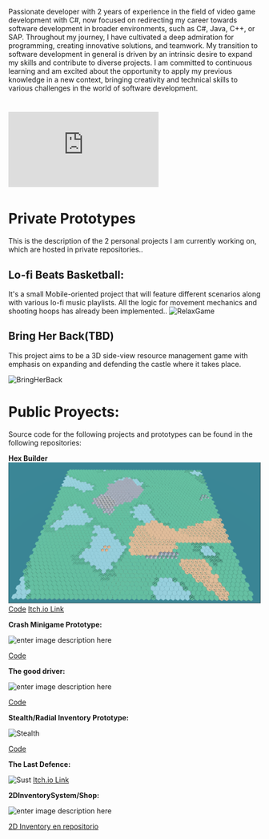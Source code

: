 ﻿
Passionate developer with 2 years of experience in the field of video game development with C#, now focused on redirecting my career towards software development in broader environments, such as C#, Java, C++, or SAP. Throughout my journey, I have cultivated a deep admiration for programming, creating innovative solutions, and teamwork. My transition to software development in general is driven by an intrinsic desire to expand my skills and contribute to diverse projects. I am committed to continuous learning and am excited about the opportunity to apply my previous knowledge in a new context, bringing creativity and technical skills to various challenges in the world of software development.

# ![Resume](https://github.com/LucasGariador/Presentation/blob/master/Resume/LUCAS%20NAHUEL%20GARIADOR%20G_DEV.pdf)

# Private Prototypes

This is the description of the 2 personal projects I am currently working on, which are hosted in private repositories..

## Lo-fi Beats Basketball:

It's a small Mobile-oriented project that will feature different scenarios along with various lo-fi music playlists. All the logic for movement mechanics and shooting hoops has already been implemented..
![RelaxGame](https://raw.githubusercontent.com/LucasGariador/PrototypeProjects/master/Gif/video-to-gif-converter%20%282%29.gif)

## Bring Her Back(TBD)

This project aims to be a 3D side-view resource management game with emphasis on expanding and defending the castle where it takes place.


![BringHerBack](https://raw.githubusercontent.com/LucasGariador/PrototypeProjects/master/Gif/video-to-gif-converter%20(9).gif)


# Public Proyects:

Source code for the following projects and prototypes can be found in the following repositories:

**Hex Builder**
![enter image description here](Images/ImageProject.PNG)
[Code](https://github.com/LucasGariador/HexBuilder) 
[Itch.io Link](https://lucasgariador.itch.io/hex-builder)


**Crash Minigame Prototype:**

![enter image description here](https://raw.githubusercontent.com/LucasGariador/PrototypeProjects/master/Images/Crash.png)

[Code](https://github.com/LucasGariador/PrototypeCrash)


 **The good driver:**
 
![enter image description here](https://raw.githubusercontent.com/LucasGariador/PrototypeProjects/master/Images/Residuos.png)

[Code](https://github.com/LucasGariador/GameJam)


**Stealth/Radial Inventory Prototype:**

![Stealth](https://raw.githubusercontent.com/LucasGariador/PrototypeProjects/master/Images/Stealth.png)

[Code](https://github.com/LucasGariador/StealthPrototypeFirst)


**The Last Defence:** 

 ![Sust](https://raw.githubusercontent.com/LucasGariador/PrototypeProjects/master/Images/Sust.png)
[Itch.io Link](https://lucasgariador.itch.io/)


**2DInventorySystem/Shop:**

![enter image description here](https://raw.githubusercontent.com/LucasGariador/PrototypeProjects/master/Images/TaskLSW.png)

[2D Inventory en repositorio](https://github.com/LucasGariador/TaskLSW)
